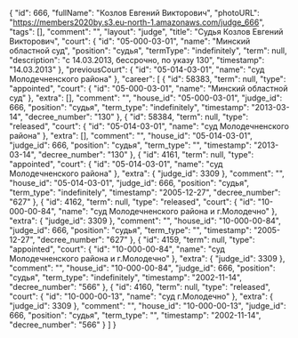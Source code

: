 {
    "id": 666,
    "fullName": "Козлов Евгений Викторович",
    "photoURL": "https://members2020by.s3.eu-north-1.amazonaws.com/judge_666",
    "tags": [],
    "comment": "",
    "layout": "judge",
    "title": "Судья Козлов Евгений Викторович",
    "court": {
        "id": "05-000-03-01",
        "name": "Минский областной суд",
        "position": "судья",
        "termType": "indefinitely",
        "term": null,
        "description": "c 14.03.2013, бессрочно, по указу 130",
        "timestamp": "14.03.2013"
    },
    "previousCourt": {
        "id": "05-014-03-01",
        "name": "суд Молодечненского района"
    },
    "career": [
        {
            "id": 58383,
            "term": null,
            "type": "appointed",
            "court": {
                "id": "05-000-03-01",
                "name": "Минский областной суд"
            },
            "extra": [],
            "comment": "",
            "house_id": "05-000-03-01",
            "judge_id": 666,
            "position": "судья",
            "term_type": "indefinitely",
            "timestamp": "2013-03-14",
            "decree_number": "130"
        },
        {
            "id": 58384,
            "term": null,
            "type": "released",
            "court": {
                "id": "05-014-03-01",
                "name": "суд Молодечненского района"
            },
            "extra": [],
            "comment": "",
            "house_id": "05-014-03-01",
            "judge_id": 666,
            "position": "судья",
            "term_type": "",
            "timestamp": "2013-03-14",
            "decree_number": "130"
        },
        {
            "id": 4161,
            "term": null,
            "type": "appointed",
            "court": {
                "id": "05-014-03-01",
                "name": "суд Молодечненского района"
            },
            "extra": {
                "judge_id": 3309
            },
            "comment": "",
            "house_id": "05-014-03-01",
            "judge_id": 666,
            "position": "судья",
            "term_type": "indefinitely",
            "timestamp": "2005-12-27",
            "decree_number": "627"
        },
        {
            "id": 4162,
            "term": null,
            "type": "released",
            "court": {
                "id": "10-000-00-84",
                "name": "суд Молодечненского района и г.Молодечно"
            },
            "extra": {
                "judge_id": 3309
            },
            "comment": "",
            "house_id": "10-000-00-84",
            "judge_id": 666,
            "position": "судья",
            "term_type": "",
            "timestamp": "2005-12-27",
            "decree_number": "627"
        },
        {
            "id": 4159,
            "term": null,
            "type": "appointed",
            "court": {
                "id": "10-000-00-84",
                "name": "суд Молодечненского района и г.Молодечно"
            },
            "extra": {
                "judge_id": 3309
            },
            "comment": "",
            "house_id": "10-000-00-84",
            "judge_id": 666,
            "position": "судья",
            "term_type": "indefinitely",
            "timestamp": "2002-11-14",
            "decree_number": "566"
        },
        {
            "id": 4160,
            "term": null,
            "type": "released",
            "court": {
                "id": "10-000-00-13",
                "name": "суд г.Молодечно"
            },
            "extra": {
                "judge_id": 3309
            },
            "comment": "",
            "house_id": "10-000-00-13",
            "judge_id": 666,
            "position": "судья",
            "term_type": "",
            "timestamp": "2002-11-14",
            "decree_number": "566"
        }
    ]
}